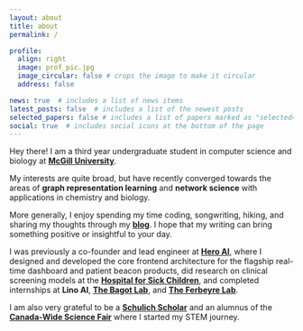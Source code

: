 ```yaml
---
layout: about
title: about
permalink: /

profile:
  align: right
  image: prof_pic.jpg
  image_circular: false # crops the image to make it circular
  address: false

news: true  # includes a list of news items
latest_posts: false  # includes a list of the newest posts
selected_papers: false # includes a list of papers marked as "selected={true}"
social: true  # includes social icons at the bottom of the page
---
```


Hey there! I am a third year undergraduate student in computer science and biology at **[McGill University](https://www.mcgill.ca/)**.

My interests are quite broad, but have recently converged towards the areas of **graph representation learning** and **network science** with applications in chemistry and biology. 

More generally, I enjoy spending my time coding, songwriting, hiking, and sharing my thoughts through my **[blog](/blog)**. I hope that my writing can bring something positive or insightful to your day.

I was previously a co-founder and lead engineer at **[Hero AI](https://www.heroai.ca/)**, where I designed and developed the core frontend architecture for the flagship real-time dashboard and patient beacon products, did research on clinical screening models at the **[Hospital for Sick Children](https://www.sickkids.ca/)**, and completed internships at **Lino AI**, **[The Bagot Lab](https://www.bagotlab.org/)**, and **[The Ferbeyre Lab](http://www.mapageweb.umontreal.ca/ferbeyre/index-en.htm)**.

I am also very grateful to be a **[Schulich Scholar](https://schulichleaders.com/)** and an alumnus of the **[Canada-Wide Science Fair](https://youthscience.ca/science-fairs/)** where I started my STEM journey.

